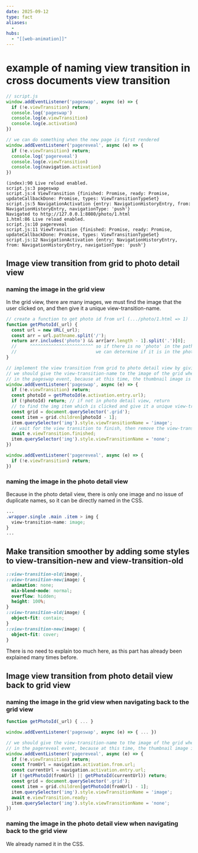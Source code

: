 ```yaml
---
date: 2025-09-12
type: fact
aliases:
  -
hubs:
  - "[[web-animation]]"
---
```


# example of naming view transition in cross documents view transition

```js
// script.js
window.addEventListener('pageswap', async (e) => {
  if (!e.viewTransition) return;
  console.log('pageswap')
  console.log(e.viewTransition)
  console.log(e.activation)
})

// we can do something when the new page is first rendered
window.addEventListener('pagereveal', async (e) => {
  if (!e.viewTransition) return;
  console.log('pagereveal')
  console.log(e.viewTransition)
  console.log(navigation.activation)
})
```


```
(index):90 Live reload enabled.
script.js:3 pageswap
script.js:4 ViewTransition {finished: Promise, ready: Promise, updateCallbackDone: Promise, types: ViewTransitionTypeSet}
script.js:5 NavigationActivation {entry: NavigationHistoryEntry, from: NavigationHistoryEntry, navigationType: 'push'}
Navigated to http://127.0.0.1:8080/photo/1.html
1.html:86 Live reload enabled.
script.js:10 pagereveal
script.js:11 ViewTransition {finished: Promise, ready: Promise, updateCallbackDone: Promise, types: ViewTransitionTypeSet}
script.js:12 NavigationActivation {entry: NavigationHistoryEntry, from: NavigationHistoryEntry, navigationType: 'push'}
```

## Image view transition from grid to photo detail view

### naming the image in the grid view

In the grid view, there are many images, we must find the image that the user clicked on, and then give it a unique view-transition-name.

```js
// create a function to get photo id from url (.../photo/1.html => 1)
function getPhotoId(_url) {
  const url = new URL(_url);
  const arr = url.pathname.split('/');
  return arr.includes('photo') && arr[arr.length - 1].split('.')[0];
  //     ^^^^^^^^^^^^^^^^^^^^^^^^ so if there is no 'photo' in the path, return false
  //                              we can determine if it is in the photo detail view or grid view by this
}

// implement the view transition from grid to photo detail view by giving the image a unique view-transition-name
// we should give the view-transition-name to the image of the grid when we navigate to the photo detail view
// in the pageswap event, because at this time, the thumbnail image is in the *old state*
window.addEventListener('pageswap', async (e) => {
  if (!e.viewTransition) return;
  const photoId = getPhotoId(e.activation.entry.url);
  if (!photoId) return; // if not in photo detail view, return
  // to find the img item which is clicked and give it a unique view-transition-name `image`
  const grid = document.querySelector('.grid');
  const item = grid.children[photoId - 1];
  item.querySelector('img').style.viewTransitionName = 'image';
  // wait for the view transition to finish, then remove the view-transition-name for safety
  await e.viewTransition.finished;
  item.querySelector('img').style.viewTransitionName = 'none';
})

window.addEventListener('pagereveal', async (e) => {
  if (!e.viewTransition) return;
})
```

### naming the image in the photo detail view

Because in the photo detail view, there is only one image and no issue of duplicate names, so it can be directly named in the CSS.

```css
...
.wrapper.single .main .item > img {
  view-transition-name: image;
}
...

```

## Make transition smoother by adding some styles to view-transition-new and view-transition-old

```css
::view-transition-old(image),
::view-transition-new(image) {
  animation: none;
  mix-blend-mode: normal;
  overflow: hidden;
  height: 100%;
}
::view-transition-old(image) {
  object-fit: contain;
}
::view-transition-new(image) {
  object-fit: cover;
}
```

There is no need to explain too much here, as this part has already been explained many times before.

## Image view transition from photo detail view back to grid view

### naming the image in the grid view when navigating back to the grid view

```js
function getPhotoId(_url) { ... }

window.addEventListener('pageswap', async (e) => { ... })

// we should give the view-transition-name to the image of the grid when we navigate back to the grid view
// in the pagereveal event, because at this time, the thumbnail image is in the *new state*
window.addEventListener('pagereveal', async (e) => {
  if (!e.viewTransition) return;
  const fromUrl = navigation.activation.from.url;
  const currentUrl = navigation.activation.entry.url;
  if (!getPhotoId(fromUrl) || getPhotoId(currentUrl)) return;
  const grid = document.querySelector('.grid');
  const item = grid.children[getPhotoId(fromUrl) - 1];
  item.querySelector('img').style.viewTransitionName = 'image';
  await e.viewTransition.ready;
  item.querySelector('img').style.viewTransitionName = 'none';
})
```

### naming the image in the photo detail view when navigating back to the grid view

We already named it in the CSS.



